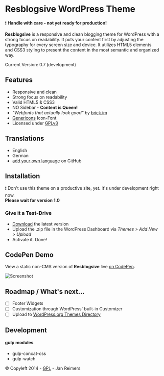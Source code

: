 # Resblogsive WordPress Theme

:heavy_exclamation_mark: **Handle with care - not yet ready for production!**

**Resblogsive** is a responsive and clean blogging theme for WordPress with a strong focus on readability. It puts your content first by adjusting the typography for every screen size and device. It utilizes HTML5 elements and CSS3 styling to present  the content in the most semantic and organized way.

Current Version: 0.7 (development)

## Features

- Responsive and clean
- Strong focus on readability
- Valid HTML5 & CSS3
- NO Sidebar - **Content is Queen!**
- *"Webfonts that actually look good"* by [brick.im](http://brick.im)
- [Genericons](http://genericons.com/) Icon-Font
- Licensed under [GPLv3](https://github.com/reimersjan/resblogsive/LICENSE)

## Translations

- English
- German
- [add your own language](https://github.com/reimersjan/resblogsive/tree/master/languages) on GitHub

## Installation

:heavy_exclamation_mark: Don't use this theme on a productive site, yet. It's under development right now. <br> **Please wait for version 1.0**

### Give it a Test-Drive

- [Download](https://github.com/reimersjan/resblogsive/archive/master.zip) the latest version
- Upload the .zip file in the WordPress Dashboard via *Themes > Add New > Upload*
- Activate it. Done!

## CodePen Demo

View a static non-CMS version of **Resblogsive** live [on CodePen](http://codepen.io/janreimers/pen/gzctw).

![Screenshot](http://f.cl.ly/items/1V1p1s2Y1X2J252V3L0t/Bildschirmfoto%202013-08-30%20um%2009.11.48.png)

<!-- ## Support

- GitHub Issues
- WordPress.org Support Forum

-->

## Roadmap / What's next...

- [ ] Footer Widgets
- [ ] Customization through WordPress' built-in Customizer
- [ ] Upload to [WordPress.org Themes Directory](http://wordpress.org/themes/)

## Development

#### gulp modules
- gulp-concat-css
- gulp-watch

&copy; Copyleft 2014 - [GPL](http://www.gnu.org/licenses/gpl-3.0.html) - Jan Reimers
